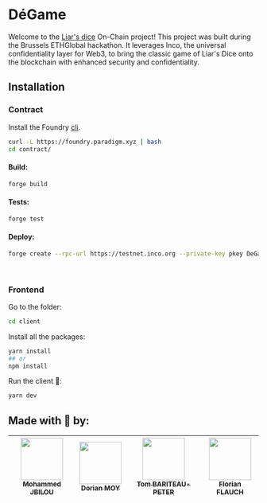 # DéGame

Welcome to the [Liar's dice](https://www.wikihow.com/Play-Liar%27s-Dice) On-Chain project! This project was built during the Brussels ETHGlobal hackathon. It leverages Inco, the universal confidentiality layer for Web3, to bring the classic game of Liar's Dice onto the blockchain with enhanced security and confidentiality.

## Installation

### Contract

Install the Foundry [cli](https://book.getfoundry.sh/getting-started/installation).

```sh
curl -L https://foundry.paradigm.xyz | bash
cd contract/
```

#### Build:
```sh
forge build
```

#### Tests:
```sh
forge test
```

#### Deploy:
```sh
forge create --rpc-url https://testnet.inco.org --private-key pkey DeGame
```

<br/>

### Frontend

Go to the folder:
```sh
cd client
```


Install all the packages:
```sh
yarn install
## or
npm install
```

Run the client 🚀:
```sh
yarn dev
```


## Made with :white_heart: by:

| [<img src="https://github.com/Molaryy.png?size=85" width=85><br><sub>Mohammed JBILOU</sub>](https://github.com/Molaryy) | [<img src="https://github.com/Croos3r.png?size=85" width=85><br><sub>Dorian MOY</sub>](https://github.com/Croos3r) | [<img src="https://github.com/Tomi-Tom.png?size=85" width=85><br><sub>Tom BARITEAU-PETER</sub>](https://github.com/Tomi-Tom) | [<img src="https://github.com/EdenComp.png?size=85" width=85><br><sub>Florian FLAUCH</sub>](https://github.com/EdenComp)
|:---:|:---:|:---:|:---:|
